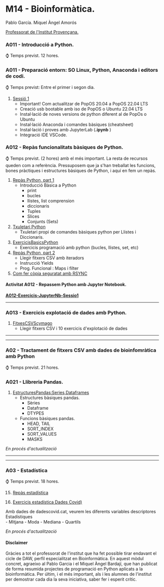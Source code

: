 # M14 - Bioinformàtica.

Pablo García.
Miquel Àngel Amorós

[Professorat de l'Institut Provençana.](https://www.proven.cat/intraweb/index.php)

### A011 - Introducció a Python.

⌚ Temps previst. 12 hores.

### A011 - Preparació entorn: SO Linux, Python, Anaconda i editors de codi.

⌚ Temps previst: Entre el primer i segon dia.

1. [Sessió 1](./Sessi%C3%B31_PreparacioEntorn "Sessió 1")
	- Important! Com actualitzar de PopOS 20.04 a PopOS 22.04 LTS
	- Creació usb bootable amb iso de PopOS o Ubuntu 22.04 LTS
	- Instal·lació de noves versions de python diferent al de PopOs o Ubuntu
	- Instal·lació Anaconda i comandes bàsiques (cheatsheet)
	- Instal·lació i proves amb JupyterLab (**.ipynb** )
	- Integració IDE VSCode.

### A012 - Repàs funcionalitats bàsiques de Python.

⌚ Temps previst. (2 hores) amb el més important.
La resta de recursos queden com a referència. 
Pressuposem que ja s'han treballat les funcions, bones pràctiques i estructures bàsiques de Python, i aquí en fem un repàs.

1. [Repàs Python, part 1](./A012_RepasPythonPart1 "Repàs Python, part 1")
	- Introducció Bàsica a Python 
		- print
		- bucles
		- llistes, list comprension
		- diccionaris
		- Tuples
		- Slices
		- Conjunts (Sets)
3. [Txuletari Python](./A012_Cheatsheet "Txuletari Python")
	- Txuletari propi de comandes bàsiques python per Llistes i Diccionaris.
4. [ExercicisBasicsPython](./A012_ExercicisBasicsPython "ExercicisBasicsPython")
	- Exercicis programació amb python (bucles, llistes, set, etc)
5. [Repàs Python, part 2](./A012_RepasPythonPart2 "Repàs Python, part 2")
	- Llegir fitxers CSV amb iteradors
	- Instrucció Yields
	- Prog. Funcional : Maps i filter
6. [Com fer còpia seguratat amb RSYNC](./ConsellsGit "ConsellsGit 5")

#### Activitat A012 - Repassem Python amb Jupyter Notebook.

**[A012-Exercicis-JupyterNb-Sessio1](./A012_ExercicisBasicsPython/a012_exercicis_1asessio.md "A012-Exercicis-JupyterNb-Sessio1")**


<hr/>

### A013 - Exercicis explotació de dades amb Python.

1. [FitxesCSVScymago](./A013_ExplotacioFitxersCSV "FitxesCSVScymago")
	- Llegir fitxers CSV i 10 exercicis d'explotació de dades
  
<hr/>
<hr/>

### A02 - Tractament de fitxers CSV amb dades de bioinfomràtica amb Python
	
⌚ Temps previst. 21 hores.

### A021 - Llibreria Pandas.

1. [EstructuresPandas:Series,Dataframes](./A021_EstructuresPandas "EstructuresPandas:Series,Dataframes")
	- Estructures bàsiques pandas.
		* Sèries
		* Dataframe
		* DTYPES
    - Funcions bàsiques pandas.
		* HEAD, TAIL
		* SORT_INDEX
		* SORT_VALUES
		* MASKS

<em> En procés d'actualització </em>

<hr/>
<hr/>

### A03 - Estadística 
 
⌚ Temps previst. 18 hores.

15. [Repàs estadística](./Sessió15_Estadistica "Estadística ")	

16. [Exercicis estadística Dades Covid)](./Sessió16_EstadisticaDadesCovid "Dades covid ")	

Amb dades de dadescovid.cat, veurem les diferents variables descriptores Estadístiques	
	- Mitjana
	- Moda
	- Mediana
	- Quartils 

<em> En procés d'actualització </em>


#### Disclaimer

Gràcies a tot el professorat de l'institut que ha fet possible tirar endavant el cicle de DAW, perfil especialitzat en Bioinformàtica. 
En aquest mòdul concret, agraeixo al Pablo Garcia i el Miquel Àngel Bardají, que han publicat de forma resumida projectes de programació en Python aplicats a la bioinformàtica.
Per últim, i el més important, als i les alumnes de l'institut per demostrar cada dia la seva iniciativa, saber fer i esperit crític. 
